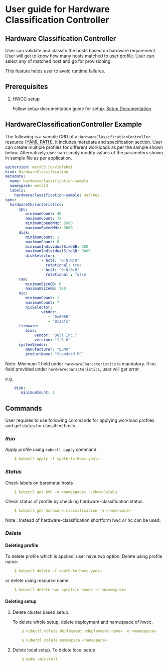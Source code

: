 # User guide for Hardware Classification Controller

## Hardware Classification Controller

User can validate and classify the hosts based on hardware requirement.
User will get to know how many hosts matched to user profile.
User can select any of matched host and go for provisioning.

This feature helps user to avoid runtime failures.

## Prerequisites

1. HWCC setup

    Follow setup documentation guide for setup.
[Setup Documentation](dev-setup.md)

## HardwareClassificationController Example

The following is a sample CRD of a `HardwareClassificationController` resource
([YAML PATH](../config/samples/metal3.io_v1alpha1_hardwareclassification.yaml)),
it includes metadata and specification section.
User can create multiple profiles for different workloads as per the sample
shown below. Alternatively user can simply modify values of the parameters
shown in sample file as per application.

```yaml
apiVersion: metal3.io/v1alpha1
kind: HardwareClassification
metadata:
  name: hardwareclassification-sample
  namespace: metal3
  labels:
    hardwareclassification-sample: matches
spec:
  hardwareCharacteristics:
      cpu:
         minimumCount: 48
         maximumCount: 72
         minimumSpeedMHz: 2600
         maximumSpeedMHz: 3600
      disk:
         minimumCount: 1
         maximumCount: 8
         minimumIndividualSizeGB: 200
         maximumIndividualSizeGB: 3000
         diskSelector:
                - hctl: "0:N:N:0"
                  rotational: true
                - hctl: "0:N:0:0"
                  rotational : false
      ram:
         minimumSizeGB: 6
         maximumSizeGB: 180
      nic:
         minimumCount: 1
         maximumCount: 7
         nicSelector:
                vendor:
                   - "0x8086"
                   - "0x1af5"
      firmware:
         bios:
             vendor: "Dell Inc."
             version: "1.5.6"
      systemVendor:
         manufacturer: "QEMU"
         productName: "Standard PC"
```

Note: Minimum 1 field under `hardwareCharacteristics` is mandatory.
If no field provided under `hardwareCharacteristics`, user will get error.

e.g.

```yaml
    disk:
       minimumCount: 1
```

## Commands

User requires to use following commands for applying workload profiles
and get status for classified hosts.

### *Run*

Apply profile using `kubectl apply` command.

```yaml
    $ kubectl apply -f <path-to-hwcc.yaml>
```

### *Status*

Check labels on baremetal hosts

```yaml
    $ kubectl get bmh -n <namespace> --show-labels
```

Check status of profile by checking hardware-classification status.

```yaml
    $ kubectl get hardware-classification -n <namespace>
```

Note : Instead of hardware-classification shortform hwc or hc can be used.

### *Delete*

#### Deleting profile

To delete profile which is applied, user have two option.
    Delete using profile name:

```yaml
    $ kubectl delete -f <path-to-hwcc.yaml>
```

or delete using resource name:

```yaml
    $ kubectl delete hwc <profile-name> -n <namespace>
```

#### Deleting setup

1. Delete cluster based setup.

    To delete whole setup, delete deployment and namespace of hwcc.

    ```yaml
        $ kubectl delete deployment <deployment-name> -n <namespace>

        $ kubectl delete namespace <namespace>
    ```

1. Delete local setup.
    To delete local setup

    ```yaml
        $ make uninstall
    ```

